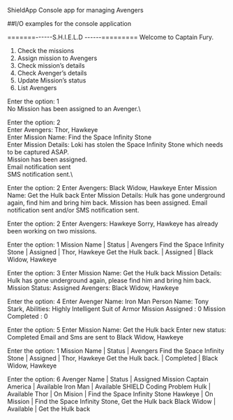 ShieldApp
Console app for managing Avengers

##I/O examples for the console application

=======------S.H.I.E.L.D ------=========
Welcome to Captain Fury.

1. Check the missions
2. Assign mission to Avengers
3. Check mission’s details
4. Check Avenger’s details
5. Update Mission’s status
6. List Avengers

Enter the option: 1\
No Mission has been assigned to an Avenger.\

Enter the option: 2\
Enter Avengers: Thor, Hawkeye\
Enter Mission Name: Find the Space Infinity Stone\
Enter Mission Details: Loki has stolen the Space Infinity Stone which needs to be captured
ASAP.\
Mission has been assigned.\
Email notification sent\
SMS notification sent.\

Enter the option: 2
Enter Avengers: Black Widow, Hawkeye
Enter Mission Name: Get the Hulk back
Enter Mission Details: Hulk has gone underground again, find him and bring him back.
Mission has been assigned.
Email notification sent and/or
SMS notification sent.

Enter the option: 2
Enter Avengers: Hawkeye
Sorry, Hawkeye has already been working on two missions.

Enter the option: 1
Mission Name | Status | Avengers
Find the Space Infinity Stone | Assigned | Thor, Hawkeye
Get the Hulk back. | Assigned | Black Widow, Hawkeye

Enter the option: 3
Enter Mission Name: Get the Hulk back
Mission Details: Hulk has gone underground again, please find him and bring him back.
Mission Status: Assigned
Avengers: Black Widow, Hawkeye

Enter the option: 4
Enter Avenger Name: Iron Man
Person Name: Tony Stark,
Abilities: Highly Intelligent Suit of Armor
Mission Assigned : 0
Mission Completed : 0

Enter the option: 5
Enter Mission Name: Get the Hulk back
Enter new status: Completed
Email and Sms are sent to Black Widow, Hawkeye

Enter the option: 1
Mission Name | Status | Avengers
Find the Space Infinity Stone | Assigned | Thor, Hawkeye
Get the Hulk back. | Completed | Black Widow, Hawkeye

Enter the option: 6
Avenger Name | Status | Assigned Mission
Captain America | Available
Iron Man | Available
SHIELD Coding Problem
Hulk | Available
Thor | On Mision | Find the Space Infinity Stone
Hawkeye | On Mission | Find the Space Infinity Stone, Get the Hulk
back
Black Widow | Available | Get the Hulk back
